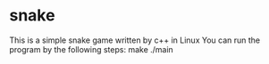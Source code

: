 # snake
This is a simple snake game written by c++ in Linux
You can run the program by the following steps:
  make
  ./main
